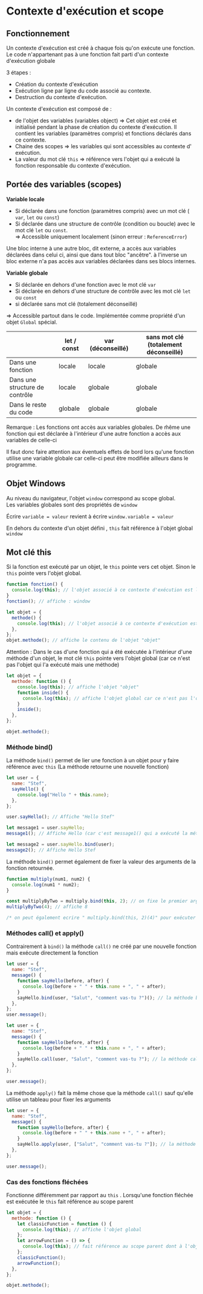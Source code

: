 # Contexte d'exécution et scope

## Fonctionnement

Un contexte d'exécution est créé à chaque fois qu'on exécute une fonction. Le code n'appartenant pas à une fonction fait parti d'un contexte d'exécution globale

3 étapes :

- Création du contexte d'exécution
- Exécution ligne par ligne du code associé au contexte.
- Destruction du contexte d'exécution.

Un contexte d'exécution est composé de :

- de l'objet des variables (variables object) => Cet objet est créé et initialisé pendant la phase de création du contexte d'exécution. Il contient les variables (paramètres compris) et fonctions déclarés dans ce contexte.
- Chaine des scopes => les variables qui sont accessibles au contexte d' exécution.
- La valeur du mot clé `this` => référence vers l'objet qui a exécuté la fonction responsable du contexte d'exécution.

## Portée des variables (scopes)

**Variable locale**

- Si déclarée dans une fonction (paramètres compris) avec un mot clé ( `var`, `let` ou `const`)
- Si déclarée dans une structure de contrôle (condition ou boucle) avec le mot clé `let` ou `const`.  
⇒ Accessible uniquement localement (sinon erreur : `ReferenceError`)

Une bloc interne à une autre bloc, dit externe, a accès aux variables déclarées dans celui ci, ainsi que dans tout bloc "ancêtre". à l'inverse un bloc externe n'a pas accès aux variables déclarées dans ses blocs internes.

**Variable globale**

- Si déclarée en dehors d'une fonction avec le mot clé `var`
- Si déclarée en dehors d'une structure de contrôle avec les mot clé `let` ou `const`
- si déclarée sans mot clé (totalement déconseillé)

⇒ Accessible partout dans le code. Implémentée comme propriété d'un objet `Global` spécial.

|                                | let / const | var (déconseillé) | sans mot clé (totalement déconseillé) |
| ------------------------------ | ----------- | ----------------- | ------------------------------------- |
| Dans une fonction              | locale      | locale            | globale                               |
| Dans une structure de contrôle | locale      | globale           | globale                               |
| Dans le reste du code          | globale     | globale           | globale                               |

Remarque : Les fonctions ont accès aux variables globales. De m̂ême une fonction qui est déclarée à l'intérieur d'une autre fonction a accès aux variables de celle-ci

 Il faut donc faire attention aux éventuels effets de bord lors qu'une fonction utilise une variable globale car celle-ci peut être modifiée ailleurs dans le programme.

## Objet Windows

Au niveau du navigateur, l'objet `window` correspond au scope global.  
Les variables globales sont des propriétés de `window`

Écrire `variable = valeur` revient à écrire `window.variable = valeur`

En dehors du contexte d'un objet défini , `this` fait référence à l'objet global `window`

## Mot clé this

Si la fonction est exécuté par un objet, le `this` pointe vers cet objet. Sinon le `this` pointe vers l'objet global.

```js
function fonction() {
  console.log(this); // l'objet associé à ce contexte d'exécution est l'objet global (window si le code est exécuté dans le navigateur) 
}
fonction(); // affiche : window

let objet = {
  methode() {
    console.log(this); // l'objet associé à ce contexte d'exécution est l'objet user
  },
};
objet.methode(); // affiche le contenu de l'objet "objet"
```

Attention : Dans le cas d'une fonction qui a été exécutée à l'intérieur d'une méthode d'un objet, le mot clé `this` pointe vers l'objet global (car ce n'est pas l'objet qui l'a exécuté mais une méthode)

```js
let objet = {
  methode: function () {
    console.log(this); // affiche l'objet "objet"
    function inside() {
      console.log(this); // affiche l'objet global car ce n'est pas l'objet qui a exécuté cette fonction mais la méthode
    }
    inside();
  },
};

objet.methode();
```

### Méthode bind()

La méthode `bind()` permet de lier une fonction à un objet pour y faire référence avec `this` (La méthode retourne une nouvelle fonction)

```js
let user = {
  name: "Stef",
  sayHello() {
    console.log("Hello " + this.name);
  },
};

user.sayHello(); // Affiche "Hello Stef"

let message1 = user.sayHello;
message1(); // Affiche Hello (car c'est message1() qui a exécuté la méthode sayHello() et non pas l'objet 

let message2 = user.sayHello.bind(user);
message2(); // Affiche Hello Stef

```

La méthode `bind()` permet également de fixer la valeur des arguments de la fonction retournée.

```js
function multiply(num1, num2) {
  console.log(num1 * num2);
}

const multiplyByTwo = multiply.bind(this, 2); // on fixe le premier argument à 2
multiplyByTwo(4); // affiche 8

/* on peut également ecrire " multiply.bind(this, 2)(4)" pour exécuter la fonction sans passer par une variable */
```

### Méthodes call() et apply()

Contrairement à `bind()` la méthode `call()` ne créé par une nouvelle fonction mais exécute directement la fonction

```js
let user = {
  name: "Stef",
  message() {
    function sayHello(before, after) {
      console.log(before + " " + this.name + ", " + after);
    }
    sayHello.bind(user, "Salut", "comment vas-tu ?")(); // la méthode bind retourne une fonction qui doit être exécutée
  },
};
user.message();
```

```js
let user = {
  name: "Stef",
  message() {
    function sayHello(before, after) {
      console.log(before + " " + this.name + ", " + after);
    }
    sayHello.call(user, "Salut", "comment vas-tu ?"); // la méthode call exécute directement la fonction
  },
};

user.message();
```

La méthode `apply()` fait la même chose que la méthode `call()` sauf qu'elle utilise un tableau pour fixer les arguments

```js
let user = {
  name: "Stef",
  message() {
    function sayHello(before, after) {
      console.log(before + " " + this.name + ", " + after);
    }
    sayHello.apply(user, ["Salut", "comment vas-tu ?"]); // la méthode call exécute directement la fonction
  },
};

user.message();
```

### Cas des fonctions fléchées

Fonctionne différemment par rapport au `this` . Lorsqu'une fonction fléchée est exécutée le `this` fait référence au scope parent

```js
let objet = {
  methode: function () {
    let classicFunction = function () {
      console.log(this); // affiche l'objet global
    };
    let arrowFunction = () => {
      console.log(this); // fait référence au scope parent dont à l'objet "objet"
    };
    classicFunction(); 
    arrowFunction();
  },
};

objet.methode();

```
